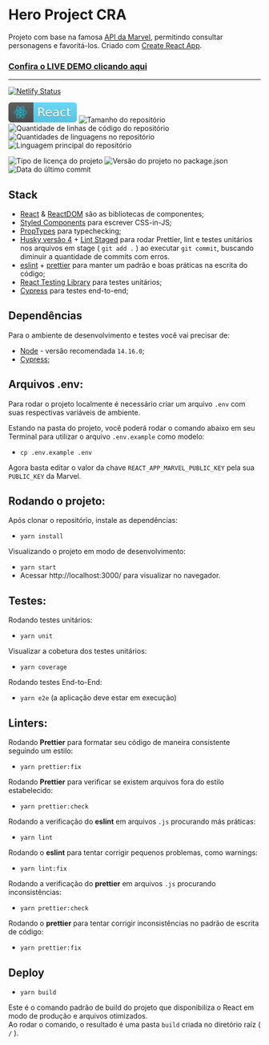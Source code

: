 # **Hero Project CRA**

Projeto com base na famosa [API da Marvel](https://developer.marvel.com/docs), permitindo consultar personagens e favoritá-los. Criado com [Create React App](https://github.com/facebook/create-react-app).

### **[Confira o LIVE DEMO clicando aqui](https://fxdev-heroproject.netlify.app/)**

---

[![Netlify Status](https://api.netlify.com/api/v1/badges/29200d34-e4b3-4a12-a108-be37e1dde8ee/deploy-status)](https://app.netlify.com/sites/fxdev-heroproject/deploys)

![React](https://github.com//aleen42/badges/raw/master/src/react.svg)
![Tamanho do repositório](https://img.shields.io/github/repo-size/felipexperto/hero-project-cra)
![Quantidade de linhas de código do repositório](https://img.shields.io/tokei/lines/github/felipexperto/hero-project-cra)
![Quantidades de linguagens no repositório](https://img.shields.io/github/languages/count/felipexperto/hero-project-cra)
![Linguagem principal do repositório](https://img.shields.io/github/languages/top/felipexperto/hero-project-cra)

![Tipo de licença do projeto](https://img.shields.io/github/license/felipexperto/hero-project-cra)
![Versão do projeto no package.json](https://img.shields.io/github/package-json/v/felipexperto/hero-project-cra)
![Data do último commit](https://img.shields.io/github/last-commit/felipexperto/hero-project-cra)

## **Stack**

- [React](https://pt-br.reactjs.org/) & [ReactDOM](https://pt-br.reactjs.org/docs/react-dom.html) são as bibliotecas de componentes;
- [Styled Components](https://styled-components.com/) para escrever CSS-in-JS;
- [PropTypes](https://pt-br.reactjs.org/docs/typechecking-with-proptypes.html) para typechecking;
- [Husky versão 4](https://github.com/typicode/husky) + [Lint Staged](https://github.com/okonet/lint-staged) para rodar Prettier, lint e testes unitários nos arquivos em stage ( `git add .` ) ao executar `git commit`, buscando diminuir a quantidade de commits com erros.
- [eslint](https://eslint.org/) + [prettier](https://prettier.io/) para manter um padrão e boas práticas na escrita do código;
- [React Testing Library](https://testing-library.com/docs/react-testing-library/intro/) para testes unitários;
- [Cypress](https://www.cypress.io/) para testes end-to-end;

## **Dependências**

Para o ambiente de desenvolvimento e testes você vai precisar de:

- [Node](https://nodejs.org/en/) - versão recomendada `14.16.0`;
- [Cypress](https://www.cypress.io/);

## **Arquivos .env:**

Para rodar o projeto localmente é necessário criar um arquivo `.env` com suas respectivas variáveis de ambiente.

Estando na pasta do projeto, você poderá rodar o comando abaixo em seu Terminal para utilizar o arquivo `.env.example` como modelo:

- `cp .env.example .env`

Agora basta editar o valor da chave `REACT_APP_MARVEL_PUBLIC_KEY` pela sua `PUBLIC_KEY` da Marvel.

## **Rodando o projeto:**

Após clonar o repositório, instale as dependências:

- `yarn install`

Visualizando o projeto em modo de desenvolvimento:

- `yarn start`
- Acessar http://localhost:3000/ para visualizar no navegador.

## **Testes:**

Rodando testes unitários:

- `yarn unit`

Visualizar a cobetura dos testes unitários:

- `yarn coverage`

Rodando testes End-to-End:

- `yarn e2e` (a aplicação deve estar em execução)

## **Linters:**

Rodando **Prettier** para formatar seu código de maneira consistente seguindo um estilo:

- `yarn prettier:fix`

Rodando **Prettier** para verificar se existem arquivos fora do estilo estabelecido:

- `yarn prettier:check`

Rodando a verificação do **eslint** em arquivos `.js` procurando más práticas:

- `yarn lint`

Rodando o **eslint** para tentar corrigir pequenos problemas, como warnings:

- `yarn lint:fix`

Rodando a verificação do **prettier** em arquivos `.js` procurando inconsistências:

- `yarn prettier:check`

Rodando o **prettier** para tentar corrigir inconsistências no padrão de escrita de código:

- `yarn prettier:fix`

## **Deploy**

- `yarn build`

Este é o comando padrão de build do projeto que disponibiliza o React em modo de produção e arquivos otimizados.  
Ao rodar o comando, o resultado é uma pasta `build` criada no diretório raíz ( `/` ).
